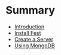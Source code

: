 # Summary

* [Introduction](README.md)
* [Install Fest](install_fest.md)
* [Create a Server](creating_an_express_server.md)
* [Using MongoDB](using_mongodb_with_express.md)

